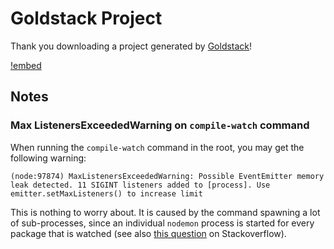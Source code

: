 # Goldstack Project

Thank you downloading a project generated by [Goldstack](https://goldstack.party)!

[!embed](./../../shared/getting-started/all-steps.md)

## Notes

### Max ListenersExceededWarning on `compile-watch` command

When running the `compile-watch` command in the root, you may get the following warning:

```
(node:97874) MaxListenersExceededWarning: Possible EventEmitter memory leak detected. 11 SIGINT listeners added to [process]. Use emitter.setMaxListeners() to increase limit
```

This is nothing to worry about. It is caused by the command spawning a lot of sub-processes, since an individual `nodemon` process is started for every package that is watched (see also [this question](https://stackoverflow.com/questions/9768444/possible-eventemitter-memory-leak-detected) on Stackoverflow).
